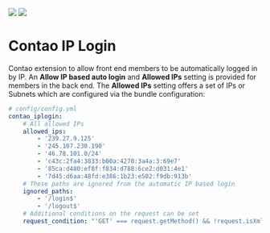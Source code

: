 [![](https://img.shields.io/packagist/v/inspiredminds/contao-ip-login.svg)](https://packagist.org/packages/inspiredminds/contao-ip-login)
[![](https://img.shields.io/packagist/dt/inspiredminds/contao-ip-login.svg)](https://packagist.org/packages/inspiredminds/contao-ip-login)

Contao IP Login
===================

Contao extension to allow front end members to be automatically logged in by IP.
An **Allow IP based auto login** and **Allowed IPs** setting is provided for members 
in the back end. The **Allowed IPs** setting offers a set of IPs or Subnets which are
configured via the bundle configuration:

```yml
# config/config.yml
contao_iplogin:
    # All allowed IPs
    allowed_ips:
        - '239.27.9.125'
        - '245.107.230.190'
        - '46.78.101.0/24'
        - 'c43c:2fa4:3833:b00a:4270:3a4a:3:69e7'
        - '85ca:d480:ef8f:f834:d788:6ce2:d031:4e1'
        - '7d45:d6aa:48fd:e386:1b23:e502:f9db:913b'
    # These paths are ignored from the automatic IP based login
    ignored_paths:
        - '/login$'
        - '/logout$'
    # Additional conditions on the request can be set
    request_condition: "'GET' === request.getMethod() && !request.isXmlHttpReuest()"
```
